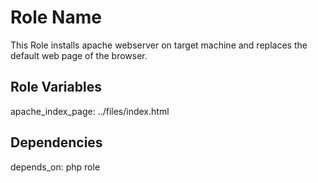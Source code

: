 Role Name
=========
This Role installs apache webserver on target machine and replaces the default web page of the browser.

Role Variables
--------------

apache_index_page: ../files/index.html

Dependencies
------------

depends_on: php role

